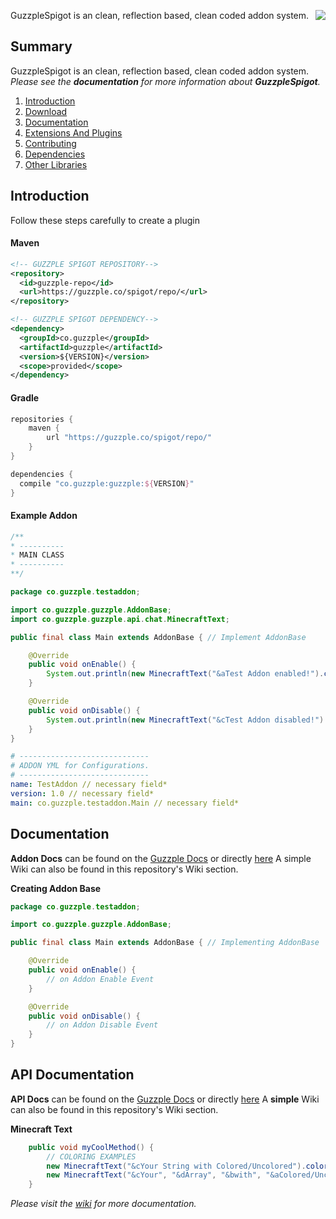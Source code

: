 <img src="https://i.ibb.co/R252N2n/Logo-New.png" align="right"></img>
GuzzpleSpigot is an clean, reflection based, clean coded addon system.
## Summary

GuzzpleSpigot is an clean, reflection based, clean coded addon system.
_Please see the __documentation__ for more information about __GuzzpleSpigot__._

1. [Introduction](#introduction)
4. [Download](#download)
5. [Documentation](#documentation)
7. [Extensions And Plugins](#third-party-recommendations)
8. [Contributing](#contributing-to-jda)
9. [Dependencies](#dependencies)
10. [Other Libraries](#related-projects)
## Introduction
Follow these steps carefully to create a plugin

#### Maven
```xml
<!-- GUZZPLE SPIGOT REPOSITORY-->
<repository>
  <id>guzzple-repo</id>
  <url>https://guzzple.co/spigot/repo/</url>
</repository>

<!-- GUZZPLE SPIGOT DEPENDENCY-->
<dependency>
  <groupId>co.guzzple</groupId>
  <artifactId>guzzple</artifactId>
  <version>${VERSION}</version>
  <scope>provided</scope>
</dependency>
```
#### Gradle
```gradle
repositories {
    maven {
        url "https://guzzple.co/spigot/repo/"
    }
}

dependencies {
  compile "co.guzzple:guzzple:${VERSION}"
}

```

#### Example Addon
```java
/**
* ----------
* MAIN CLASS
* ----------
**/

package co.guzzple.testaddon;

import co.guzzple.guzzple.AddonBase;
import co.guzzple.guzzple.api.chat.MinecraftText;

public final class Main extends AddonBase { // Implement AddonBase

    @Override
    public void onEnable() {
        System.out.println(new MinecraftText("&aTest Addon enabled!").color().getString());
    }

    @Override
    public void onDisable() {
        System.out.println(new MinecraftText("&cTest Addon disabled!").color().getString());
    }
}
```

```yml
# -----------------------------
# ADDON YML for Configurations.
# -----------------------------
name: TestAddon // necessary field*
version: 1.0 // necessary field*
main: co.guzzple.testaddon.Main // necessary field*
```

## Documentation
**Addon Docs** can be found on the [Guzzple Docs](wiki.guzzple.co/guzzplespigot) or directly [here](https://github.com/guzzpleco/GuzzpleSpigot/README.MD#documentation)
A simple Wiki can also be found in this repository's Wiki section.

**Creating Addon Base**
```java
package co.guzzple.testaddon;

import co.guzzple.guzzple.AddonBase;

public final class Main extends AddonBase { // Implementing AddonBase

    @Override
    public void onEnable() {
        // on Addon Enable Event
    }

    @Override
    public void onDisable() {
        // on Addon Disable Event
    }
}
```
## API Documentation
**API Docs** can be found on the [Guzzple Docs](wiki.guzzple.co/guzzplespigot) or directly [here](https://github.com/guzzpleco/GuzzpleSpigot/README.MD#documentation)
A **simple** Wiki can also be found in this repository's Wiki section.

**Minecraft Text**
```java
    public void myCoolMethod() {
        // COLORING EXAMPLES
        new MinecraftText("&cYour String with Colored/Uncolored").color().getString(); // Coloring and returning String
        new MinecraftText("&cYour", "&dArray", "&bwith", "&aColored/Uncolored").color().getList(); // Coloring and returning list.
    }
```

_Please visit the [wiki](wiki.guzzple.co/guzzplespigot) for more documentation._
